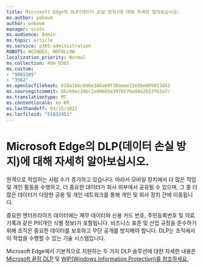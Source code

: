 ```yaml
---
title: Microsoft Edge의 DLP(데이터 손실 방지)에 대해 자세히 알아보십시오.
ms.author: pebaum
author: pebaum
manager: scotv
ms.audience: Admin
ms.topic: article
ms.service: o365-administration
ROBOTS: NOINDEX, NOFOLLOW
localization_priority: Normal
ms.collection: Adm_O365
ms.custom:
- "9001505"
- "3562"
ms.openlocfilehash: 818a1bbc0d6e386a69f38aeee12e5be805013d42
ms.sourcegitcommit: 8bc60ec34bc1e40685e3976576e04a2623f63a7c
ms.translationtype: MT
ms.contentlocale: ko-KR
ms.lasthandoff: 04/15/2021
ms.locfileid: "51832951"
---
```

# <a name="learn-about-data-loss-prevention-dlp-in-microsoft-edge"></a>Microsoft Edge의 DLP(데이터 손실 방지)에 대해 자세히 알아보십시오.

원격으로 작업하는 사람 수가 증가하고 있습니다. 따라서 모바일 장치에서 더 많은 작업 및 개인 활동을 수행하고, 더 중요한 데이터가 회사 외부에서 공유될 수 있으며, 그 중 더 많은 데이터가 다양한 공용 및 개인 네트워크를 통해 개인 및 회사 장치 간에 이동됩니다.

중요한 엔터프라이즈 데이터에는 재무 데이터와 신용 카드 번호, 주민등록번호 및 의료 기록과 같은 PII(개인 식별 정보)가 포함됩니다. 비즈니스 표준 및 산업 규정을 준수하기 위해 조직은 중요한 데이터를 보호하고 무단 공개를 방지해야 합니다. DLP는 조직에서 이 작업을 수행할 수 있는 기술 시스템입니다.

Microsoft Edge에서 기본적으로 지원하는 두 가지 DLP 솔루션에 대한 자세한 내용은 [Microsoft 끝점 DLP](https://go.microsoft.com/fwlink/?linkid=2151765) 및 [WIP(Windows Information Protection)를 참조하세요.](https://go.microsoft.com/fwlink/?linkid=2151766)